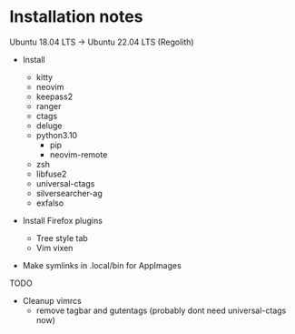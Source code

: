 # Installation notes

Ubuntu 18.04 LTS -> Ubuntu 22.04 LTS (Regolith)

* Install
  - kitty
  - neovim
  - keepass2
  - ranger
  - ctags
  - deluge
  - python3.10
    + pip
    + neovim-remote
  - zsh
  - libfuse2
  - universal-ctags
  - silversearcher-ag
  - exfalso

* Install Firefox plugins
  - Tree style tab
  - Vim vixen

* Make symlinks in .local/bin for AppImages


TODO
* Cleanup vimrcs
    - remove tagbar and gutentags (probably dont need universal-ctags now)
